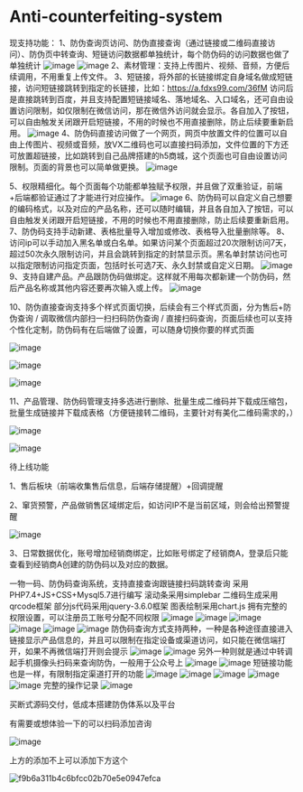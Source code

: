 # Anti-counterfeiting-system
现支持功能：
1、防伪查询页访问、防伪直接查询（通过链接或二维码直接访问）、防伪页中转查询、短链访问数据都单独统计，每个防伪码的访问数据也做了单独统计
![image](https://github.com/user-attachments/assets/5abe6b99-2ef5-498e-b09a-e214aa0996a1)
![image](https://github.com/user-attachments/assets/c311f189-c646-4a9b-998a-de0b50bc1df2)
2、素材管理：支持上传图片、视频、音频，方便后续调用，不用重复上传文件。
3、短链接，将外部的长链接绑定自身域名做成短链接，访问短链接跳转到指定的长链接，比如：https://a.fdxs99.com/36fM
访问后是直接跳转到百度，并且支持配置短链接域名、落地域名、入口域名，还可自由设置访问限制，如仅限制在微信访问，那在微信外访问就会显示。各自加入了按钮，可以自由触发关闭跟开启短链接，不用的时候也不用直接删除，防止后续要重新启用。
![image](https://github.com/user-attachments/assets/68ef49ad-f4fc-4076-8a82-10162c62970f)
4、防伪码直接访问做了一个网页，网页中放置文件的位置可以自由上传图片、视频或音频，放VX二维码也可以直接扫码添加，文件位置的下方还可放置超链接，比如跳转到自己品牌搭建的h5商城，这个页面也可自由设置访问限制。页面的背景也可以简单做更换。
![image](https://github.com/user-attachments/assets/430ac542-dcae-442f-b897-088c8a2b0715)

5、权限精细化。每个页面每个功能都单独赋予权限，并且做了双重验证，前端+后端都验证通过了才能进行对应操作。
![image](https://github.com/user-attachments/assets/5767b84d-e763-4238-b5ec-2a3af9e65261)
6、防伪码可以自定义自己想要的编码格式，以及对应的产品名称，还可以随时编辑，并且各自加入了按钮，可以自由触发关闭跟开启短链接，不用的时候也不用直接删除，防止后续要重新启用。
7、防伪码支持手动新建、表格批量导入增加或修改、表格导入批量删除等。
8、访问ip可以手动加入黑名单或白名单。如果访问某个页面超过20次限制访问7天，超过50次永久限制访问，并且会跳转到指定的封禁显示页。黑名单封禁访问也可以指定限制访问指定页面，包括时长可选7天、永久封禁或自定义日期。
![image](https://github.com/user-attachments/assets/e6b1b33d-acf6-4448-abd9-3df87f71edb5)
9、支持自建产品。产品跟防伪码做绑定。这样就不用每次都新建一个防伪码，然后产品名称或其他内容还要再次输入或上传。
![image](https://github.com/user-attachments/assets/ea88cee2-ff8d-4cbb-82dd-f984f4c58749)

10、防伪直接查询支持多个样式页面切换，后续会有三个样式页面，分为售后+防伪查询 / 调取微信内部扫一扫扫码防伪查询 / 直接扫码查询，页面后续也可以支持个性化定制，防伪码有在后端做了设置，可以随身切换你要的样式页面

![image](https://github.com/user-attachments/assets/b4a89c26-42f5-407a-b944-499eb9d8cefc)

![image](https://github.com/user-attachments/assets/2da0eea5-5351-401c-a682-2c16f059c1b9)

![image](https://github.com/user-attachments/assets/a86db6ff-fe73-4d26-bc0b-d2bffeb791bf)

11、产品管理、防伪码管理支持多选进行删除、批量生成二维码并下载成压缩包，批量生成链接并下载成表格（方便链接转二维码，主要针对有美化二维码需求的，）

![image](https://github.com/user-attachments/assets/13af7f25-0512-427e-b5cc-40e32c077ce4)

![image](https://github.com/user-attachments/assets/2a348c40-740b-48ea-987f-6a16b644cfa6)


待上线功能

1、售后板块（前端收集售后信息，后端存储提醒）+回调提醒

2、窜货预警，产品做销售区域绑定后，如访问IP不是当前区域，则会给出预警提醒

![image](https://github.com/user-attachments/assets/dba0c410-8bd4-4ca3-8d41-03244da01b90)

3、日常数据优化，账号增加经销商绑定，比如账号绑定了经销商A，登录后只能查看到经销商A创建的防伪码以及对应的数据。


一物一码、防伪码查询系统，支持直接查询跟链接扫码跳转查询
采用PHP7.4+JS+CSS+Mysql5.7进行编写
滚动条采用simplebar  二维码生成采用qrcode框架 部分js代码采用jquery-3.6.0框架 图表绘制采用chart.js
拥有完整的权限设置，可以注册员工账号分配不同权限
![image](https://github.com/user-attachments/assets/30b536cf-4a15-4c58-adce-125a2fcdd85e)
![image](https://github.com/user-attachments/assets/7195dcbc-e8c7-4f86-a499-108f67e3ba9f)
![image](https://github.com/user-attachments/assets/1599c7fa-968b-4dc6-8d78-87171f2691b9)
![image](https://github.com/user-attachments/assets/4d3b5ccf-7bbd-471c-a73e-a5f9af8ef6df)
![image](https://github.com/user-attachments/assets/1cebe67c-e320-4f1f-aa6d-41b284e173f2)
![image](https://github.com/user-attachments/assets/f28185c0-f9c2-41db-85cb-64c96f756ee9)
防伪码查询方式支持两种，一种是各种途径直接进入链接显示产品信息的，并且可以限制在指定设备或渠道访问，如只能在微信端打开，如果不再微信端打开则会提示
![image](https://github.com/user-attachments/assets/aca1695a-82a2-4103-b2a7-adb703dee96b)
![image](https://github.com/user-attachments/assets/18f3d96a-6e00-4f88-888a-a9d5137c36d6)
另外一种则就是通过中转调起手机摄像头扫码来查询防伪，一般用于公众号上
![image](https://github.com/user-attachments/assets/91b36a48-1c21-4724-98bd-0de14da2d3e1)
![image](https://github.com/user-attachments/assets/9dc98540-734d-4f46-a129-55bdecea6f15)
短链接功能也是一样，有限制指定渠道打开的功能
![image](https://github.com/user-attachments/assets/75094af8-d77f-4d95-a393-9e3fce9dfd06)
![image](https://github.com/user-attachments/assets/73e393f2-6d16-4dcf-b600-e60cddce1b7a)
![image](https://github.com/user-attachments/assets/8722a08c-2dc3-43ff-80eb-0eac6bb226fa)
![image](https://github.com/user-attachments/assets/07737bf8-c5e5-4602-98ee-be36806600b2)
![image](https://github.com/user-attachments/assets/2b559f19-c3f3-4159-8a31-2efc52b0939a)
完整的操作记录
![image](https://github.com/user-attachments/assets/37d0e256-dca8-4844-8c22-8e5f78122723)

买断式源码交付，低成本搭建防伪体系以及平台

有需要或想体验一下的可以扫码添加咨询

![image](https://github.com/user-attachments/assets/279dcb9f-1074-4d88-840d-3f631764540e)

上方的添加不上可以添加下方这个

![f9b6a311b4c6bfcc02b70e5e0947efca](https://github.com/user-attachments/assets/d3837cbb-e3a1-4424-b62c-77c1945b7db2)

